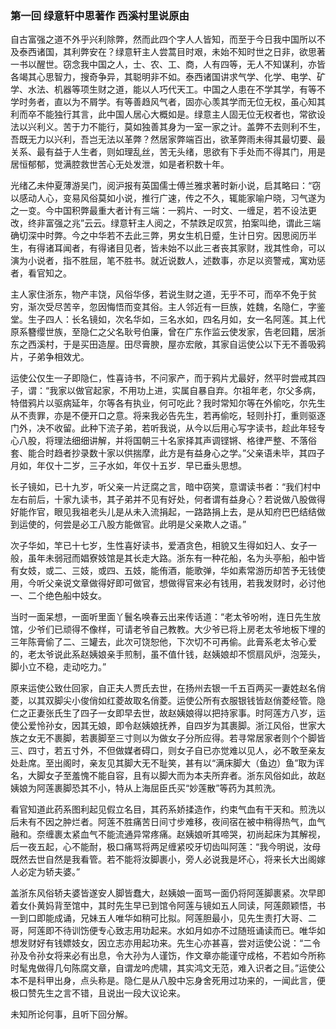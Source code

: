 <script type="text/javascript">
    var head = document.getElementsByTagName('head')[0];
    cssURL = '/public/article_1.css';
    linkTag = document.createElement('link');
    linkTag.href = cssURL;
    linkTag.setAttribute('type','text/css');
    linkTag.setAttribute('rel','stylesheet');
    head.appendChild(linkTag);
</script>
### 第一回 绿意轩中思著作 西溪村里说原由

自古富强之道不外乎兴利除弊，然而此四个字人人皆知，而至于今日我中国所以不及泰西诸国，其利弊安在？绿意轩主人尝蒿目时艰，未始不知时世之日非，欲思著一书以醒世。窃念我中国之人，士、农、工、商，人有四等，无人不知谋利，亦皆各竭其心思智力，搜奇争异，其聪明非不如。泰西诸国讲求气学、化学、电学、矿学、水法、机器等项生财之道，能以人巧代天工。中国之人患在不学其学，有等不学时务者，直以为不屑学。有等善趋风气者，固亦心羡其学而无位无权，虽心知其利而卒不能独行其言，此中国人居心大概如是。绿意主人固无位无权者也，常欲设法以兴利义。苦于力不能行，莫如独善其身为一室一家之计。盖弊不去则利不生，吾既无力以兴利，吾岂无法以革弊？然居家弊端百出，欲革弊雨未得其最切要、最关系、最有益于人生者，则如理乱丝，苦无头绪，思欲有下手处而不得其门，用是居恒郁郁，觉满腔救世苦心无处发泄，如是者积数十年。

光绪乙未仲夏薄游吴门，阅沪报有英国儒士傅兰雅求著时新小说，启其略曰：“窃以感动人心，变易风俗莫如小说，推行广速，传之不久，辄能家喻户晓，习气遂为之一变。今中国积弊最重大者计有三端：一鸦片、一时文、一缠足，若不设法更改，终非富强之兆”云云。绿意轩主人阅之，不禁跌足叹赏，拍案叫绝，谓此三端确切深中时弊。今之中华若不去此三弊，男女生机日蹙，生计日穷。因思阅历半生，有得诸耳闻者，有得诸目见者，皆未始不以此三者丧其家财，戕其性命，可以演为小说者，指不胜屈，笔不胜书。就近说数人，述数事，亦足以资警戒，寓劝惩者，看官知之。

主人家住浙东，物产丰饶，风俗华侈，若说生财之道，无乎不可，而卒不免于贫穷，渐次受尽苦辛，忽因悔悟而变其俗。主人邻近有一巨族，姓魏，名隐仁，字鉴堂。生子四人：长名镜如，次名华如，三名水如，四名月如，女一名阿莲。其上代原系簪缨世族，至隐仁之父名耿号伯廉，曾在广东作监云使发家，告老回籍，居浙东之西溪村，于是买田造屋。田尽膏腴，屋亦宏敞，其家自运使公以下无不善吸鸦片，子弟争相效尤。

运使公仅生一子即隐仁，性喜诗书，不问家产，而于鸦片尤最好，然平时尝戒其四子，谓：“我家以做官起家，不用功上进，实属自暴自弃。尔祖年老，尔父多病，特借鸦片以驱病延年，尔等各有执业，何可吃此？我时常知尔等在外偷吃，尔先生从不责罪，亦是不便开口之意。将来我必告先生，若再偷吃，轻则扑打，重则驱逐门外，决不收留。此种下流子弟，若听我说，从今以后用心写字读书，趁此年轻专心八股，将理法细细讲解，并将国朝三十名家择其声调铿锵、格律严整、不落俗套、能合时趋者抄录数十家以供揣摩，此方是有益身心之学。”父亲语未毕，其四子月如，年仅十二岁，三子水如，年仅十五岁．早已垂头思想。

长子镜如，已十九岁，听父亲一片迂腐之言，暗中窃笑，意谓读书者：“我们村中左右前后，十家九读书，其子弟并不见有好处，何者谓有益身心？若说做八股做得好能作官，眼见我祖老头儿是从未入流捐起，一路路捐上去，是从知府巴巴结结做到运使的，何尝是必工八股方能做官。此明是父亲欺人之语。”

次子华如，竿已十七岁，生性喜好读书，爱酒贪色，相貌又生得如妇人、女子一般，虽年未弱冠而娼寮妓馆是其长走大路。浙东有一种花船，名为头亭船，船中皆有女妓，或二、三妓，或四、五妓，能侑酒，能歌弹，华如素常游历却苦予无钱使用，今听父亲说文章做得好即可做官，想做得官来必有钱用，若我发财时，必讨他一、二个绝色船中妓女。

当时一面呆想，一面听里面丫鬟名唤春云出来传话道：“老太爷吩咐，连日先生放馆，少爷们已顽得不像样，可请老爷自己教教。大少爷已将上房老太爷地板下埋的三年陈膏偷了二、三罐去，此次可饶恕他，下次切不可再偷。此膏系老太爷心爱的，老太爷说此系赵姨娘亲手煎制，虽不值什钱，赵姨娘却不惯扇风炉，泡笼头，脚小立不稳，走动吃力。”

原来运使公致仕回家，自正夫人贾氏去世，在扬州去银一千五百两买一妻姓赵名俏菱，以其双脚尖小俊俏如红菱故取名俏菱。运使公所有衣服银钱皆赵俏菱经管。隐仁之正妻张氏生了四子一女即早去世，故赵姨娘得以把持家事。时阿莲方八岁，运使公爱怜孙女，因其无娘，即令赵姨娘抚养，自四岁为其裹脚。浙江风俗，世家大族之女无不裹脚，若裹脚至三寸则以为做女子分所应得。若寻常居家者则个个脚皆三、四寸，若五寸外，不但做媒者碍口，则女子自已亦觉难以见人，必不敢至亲友处赴席。至出阁时，亲友见其脚大无不耻笑，甚有以“满床脚大（鱼边）鱼”取为诨名，大脚女子至羞愧不能自容，且有以脚大而为本夫所弃者。浙东风俗如此，故赵姨娘为阿莲裹脚恐其不小，特从上海屈臣氏买“妙莲散”等药为其煎洗。

看官知道此药系图利起见假立名目，其药系娇揉造作，约束气血有干天和。煎洗以后未有不因之肿烂者。阿莲不胜痛苦日间寸步难移，夜间宿在被中稍得热气，血气融和。奈缠裹太紧血气不能流通异常疼痛。赵姨娘听其啼哭，初尚起床为其解视，后一夜五起，心不能耐，极口痛骂将两足缠紧咬牙切齿叫阿莲：“我今明说，汝母既然去世自然是我看管。若不能将汝脚裹小，旁人必说我是坏心，将来长大出阁嫁人必定为轿夫婆。”

盖浙东风俗轿夫婆皆遂安人脚皆蠢大，赵姨娘一面骂一面仍将阿莲脚裹紧。次早即着女仆黄妈背至馆中，其时先生早已到馆令阿莲与镜如五人同读，阿莲颇颖悟，书一到口即能成诵，兄妹五人唯华如稍可比拟。阿莲胆最小，见先生责打大哥、二哥，阿莲即不待训饬便专心致志用功起来。水如月如亦不过随班诵读而已。唯华如想发财好有钱嫖妓女，因立志亦用起功来。先生心亦甚喜，尝对运使公说：“二令孙及令孙女将来必有出息，令大孙为人谨饬，作文章亦能谨守成格，不若如今所称时髦鬼做得几句陈腐文章，自谓龙吟虎啸，其实鸿文无范，难入识者之目。”运使公本不是科甲出身，点头称是。隐仁是从八股中忘身舍死用过功来的，一闻此言，便极口赞先生之言不错，且说出一段大议论来。

未知所论何事，且听下回分解。